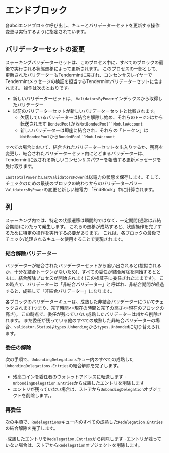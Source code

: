 # エンドブロック

各abciエンドブロック呼び出し、キューとバリデーターセットを更新する操作
変更は実行するように指定されています。

## バリデーターセットの変更

ステーキングバリデーターセットは、このプロセス中に、すべてのブロックの最後で実行される状態遷移によって更新されます。 このプロセスの一部として、更新されたバリデーターもTendermintに戻され、コンセンサスレイヤーでTendermintメッセージの検証を担当するTendermintバリデーターセットに含まれます。 操作は次のとおりです。

- 新しいバリデーターセットは、
  `ValidatorsByPower`インデックスから取得したバリデーター
- 以前のバリデーターセットが新しいバリデーターセットと比較されます。
     - 欠落しているバリデーターは結合を解除し始め、それらの`トークン`はから転送されます
    `BondedPool`から`NotBondedPool``ModuleAccount`
     - 新しいバリデーターは即座に結合され、それらの「トークン」は
    `NotBondedPool`から`BondedPool``ModuleAccount`

すべての場合において、結合されたバリデーターセットを出入りするか、残高を変更し、結合されたバリデーターセット内にとどまるバリデーターは、Tendermintに返される新しいコンセンサスパワーを報告する更新メッセージを受け取ります。

`LastTotalPower`と`LastValidatorsPower`は総電力の状態を保存します。そして、チェックのための最後のブロックの終わりからのバリデーターパワー
`ValidatorsByPower`の変更と新しい総電力
「EndBlock」中に計算されます。

## 列

ステーキング内では、特定の状態遷移は瞬間的ではなく、一定期間(通常は非結合期間)にわたって発生します。 これらの遷移が成熟すると、状態操作を完了するために特定の操作を実行する必要があります。 これは、各ブロックの最後でチェック/処理されるキューを使用することで実現されます。

### 結合解除バリデーター

バリデーターが結合されたバリデーターセットから追い出されると(投獄されるか、十分な結合トークンがないため)、すべての委任が結合解除を開始するとともに、結合解除プロセスが開始されます(この検証子に委任されたままです)。 この時点で、バリデーターは「非結合バリデーター」と呼ばれ、非結合期間が経過すると、成熟して「非結合バリデーター」になります。

各ブロックのバリデーターキューは、成熟した非結合バリデーターについてチェックされます(つまり、完了時間<=現在の時間と完了の高さ<=現在のブロックの高さ)。 この時点で、委任が残っていない成熟したバリデーターは州から削除されます。 まだ委任が残っている他のすべての成熟した非結合バリデーターの場合、`validator.Status`は`types.Unbonding`から`types.Unbonded`に切り替えられます。

### 委任の解除

次の手順で、`UnbondingDelegations`キュー内のすべての成熟した`UnbondingDelegations.Entries`の結合解除を完了します。

- 残高コインを委任者のウォレットアドレスに転送します
-`UnbondingDelegation.Entries`から成熟したエントリを削除します
- エントリが残っていない場合は、ストアから`UnbondingDelegation`オブジェクトを削除します。。

### 再委任

次の手順で、`Redelegations`キュー内のすべての成熟した`Redelegation.Entries`の結合解除を完了します。

-成熟したエントリを`Redelegation.Entries`から削除します
-エントリが残っていない場合は、ストアから`Redelegation`オブジェクトを削除します。
